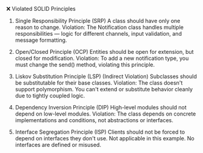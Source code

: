 ❌ Violated SOLID Principles
1. Single Responsibility Principle (SRP)
A class should have only one reason to change.
Violation: The Notification class handles multiple responsibilities — logic for different channels, input validation, and message formatting.

2. Open/Closed Principle (OCP)
Entities should be open for extension, but closed for modification.
Violation: To add a new notification type, you must change the send() method, violating this principle.

3. Liskov Substitution Principle (LSP) (Indirect Violation)
Subclasses should be substitutable for their base classes.
Violation: The class doesn't support polymorphism. You can't extend or substitute behavior cleanly due to tightly coupled logic.

4. Dependency Inversion Principle (DIP)
High-level modules should not depend on low-level modules.
Violation: The class depends on concrete implementations and conditions, not abstractions or interfaces.

5. Interface Segregation Principle (ISP)
Clients should not be forced to depend on interfaces they don't use.
Not applicable in this example. No interfaces are defined or misused.
